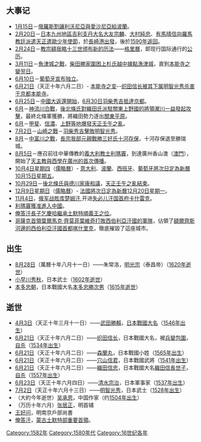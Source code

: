 ## 大事记

  - [1月15日](../Page/1月15日.md "wikilink")－[俄羅斯割讓](../Page/俄罗斯.md "wikilink")[利沃尼亞與](../Page/利沃尼亞.md "wikilink")[愛沙尼亞給](../Page/爱沙尼亚.md "wikilink")[波蘭](../Page/波兰.md "wikilink")。
  - [2月20日](../Page/2月20日.md "wikilink")－[日本](../Page/日本.md "wikilink")[九州地區](../Page/九州.md "wikilink")[吉利支丹](../Page/吉利支丹.md "wikilink")[大名](../Page/大名.md "wikilink")[大友宗麟](../Page/大友宗麟.md "wikilink")、[大村純忠](../Page/大村純忠.md "wikilink")、[有馬晴信向](../Page/有馬晴信.md "wikilink")[羅馬教廷派遣](../Page/羅馬教廷.md "wikilink")[天正遣歐少年使節](../Page/天正遣歐少年使節.md "wikilink")，於[長崎港出發](../Page/長崎港.md "wikilink")，後於[1590年返回](../Page/1590年.md "wikilink")。
  - [2月24日](../Page/2月24日.md "wikilink")－[教宗](../Page/教宗.md "wikilink")[額我略十三世颁布新的](../Page/額我略十三世.md "wikilink")[历法](../Page/历法.md "wikilink")——[格里曆](../Page/格里曆.md "wikilink")，即现行国际通行的[公历](../Page/公历.md "wikilink")。
  - [3月11日](../Page/3月11日.md "wikilink")－[魚津城之戰](../Page/魚津城之戰.md "wikilink")，[柴田勝家圍困](../Page/柴田勝家.md "wikilink")[上杉氏](../Page/上杉氏.md "wikilink")[越中據點](../Page/越中.md "wikilink")[漁津城](../Page/漁津城.md "wikilink")，直到[本能寺之變翌日](../Page/本能寺之變.md "wikilink")。
  - [6月10日](../Page/6月10日.md "wikilink")－[葡萄牙宣布独立](../Page/葡萄牙.md "wikilink")。
  - [6月21日](../Page/6月21日.md "wikilink")（天正十年六月二日）-
    [本能寺之变](../Page/本能寺之变.md "wikilink")--[织田信长被其下属](../Page/織田信長.md "wikilink")[明智光秀杀害于](../Page/明智光秀.md "wikilink")[京都](../Page/京都.md "wikilink")[本能寺](../Page/本能寺.md "wikilink")。
  - [6月25日](../Page/6月25日.md "wikilink")－[中國大返還開始](../Page/中國大返還.md "wikilink")，[6月30日](../Page/6月30日.md "wikilink")[羽柴秀吉抵達](../Page/羽柴秀吉.md "wikilink")[京都](../Page/京都.md "wikilink")。
  - [6月](../Page/6月.md "wikilink")－[神流川合戰](../Page/神流川合戰.md "wikilink")，[後北條氏對](../Page/後北條氏.md "wikilink")[織田氏派駐](../Page/織田氏.md "wikilink")[關東](../Page/關東.md "wikilink")[上野國的將領](../Page/上野國.md "wikilink")[瀧川一益發起攻擊](../Page/瀧川一益.md "wikilink")，最終北條軍獲勝，將織田勢力逐出[關東平原](../Page/關東平原.md "wikilink")。
  - [6月](../Page/6月.md "wikilink")－[甲斐](../Page/甲斐.md "wikilink")、[信濃](../Page/信濃.md "wikilink")、[上野等地爆發](../Page/上野.md "wikilink")[天正壬午之亂](../Page/天正壬午之亂.md "wikilink")。
  - [7月2日](../Page/7月2日.md "wikilink")－[山崎之戰](../Page/山崎之戰.md "wikilink")－[羽柴秀吉擊敗](../Page/羽柴秀吉.md "wikilink")[明智光秀](../Page/明智光秀.md "wikilink")。
  - [8月](../Page/8月.md "wikilink")－[中富川之戰](../Page/中富川之戰.md "wikilink")，[長宗我部元親戰勝](../Page/長宗我部元親.md "wikilink")[三好氏](../Page/三好氏.md "wikilink")[十河存保](../Page/十河存保.md "wikilink")，十河存保退至勝瑞城。
  - [8月5日](../Page/8月5日.md "wikilink")－應召前往中華傳教的[義大利教士](../Page/義大利.md "wikilink")[利瑪竇](../Page/利瑪竇.md "wikilink")，到達廣州香山澳（[澳門](../Page/澳門.md "wikilink")），開始了[天主教與](../Page/天主教.md "wikilink")[西學在廣州的首次傳播](../Page/西學東漸.md "wikilink")。
  - [10月4日星期四](../Page/10月4日.md "wikilink")（[儒略曆](../Page/儒略曆.md "wikilink")）-
    [意大利](../Page/意大利.md "wikilink")、[波蘭](../Page/波兰.md "wikilink")、[西班牙](../Page/西班牙.md "wikilink")、[葡萄牙將次日定為](../Page/葡萄牙.md "wikilink")[新曆](../Page/公历.md "wikilink")[10月15日星期五](../Page/10月15日.md "wikilink")。
  - [10月29日](../Page/10月29日.md "wikilink")－[後北條氏與](../Page/後北條氏.md "wikilink")[德川家康和議](../Page/德川家康.md "wikilink")，[天正壬午之亂結束](../Page/天正壬午之亂.md "wikilink")。
  - [12月9日星期日](../Page/12月9日.md "wikilink")（[儒略曆](../Page/儒略曆.md "wikilink")）-
    [法國將次日定為](../Page/法国.md "wikilink")[新曆](../Page/公历.md "wikilink")[12月20日星期一](../Page/12月20日.md "wikilink")。
  - [11月4日](../Page/11月4日.md "wikilink")，[俄军战胜](../Page/俄军.md "wikilink")[库楚姆汗](../Page/库楚姆汗.md "wikilink"),开进[失必儿汗国首府](../Page/失必儿汗国.md "wikilink")[卡什雷克](../Page/卡什雷克.md "wikilink")。
  - [利瑪竇獲准進入](../Page/利玛窦.md "wikilink")[中國](../Page/中国.md "wikilink")。
  - [俺答汗長子](../Page/俺答汗.md "wikilink")[乞慶哈繼承](../Page/乞慶哈.md "wikilink")[土默特順義王之位](../Page/土默特.md "wikilink")。
  - [哥薩克首領](../Page/哥薩克.md "wikilink")[葉爾馬克·齊莫菲葉維奇打敗](../Page/葉爾馬克·齊莫菲葉維奇.md "wikilink")[西伯利亞汗國的軍隊](../Page/西伯利亞汗國.md "wikilink")，佔領了[額爾齊斯河邊的](../Page/額爾齊斯河.md "wikilink")[西伯利亞汗國首都](../Page/西伯利亞汗國.md "wikilink")[喀什里克](../Page/喀什里克.md "wikilink")，徹底摧毀了這座城市。

## 出生

  - [8月28日](../Page/8月28日.md "wikilink")（萬曆十年八月十一日）——朱常洛，[明光宗](../Page/明光宗.md "wikilink")（泰昌帝）（[1620年逝世](../Page/1620年.md "wikilink")）
  - [小早川秀秋](../Page/小早川秀秋.md "wikilink")，日本武士（[1602年逝世](../Page/1602年.md "wikilink")）
  - [本多忠朝](../Page/本多忠朝.md "wikilink")，日本戰國大名[本多忠勝次男](../Page/本多忠勝.md "wikilink")（[1615年逝世](../Page/1615年.md "wikilink")）

## 逝世

  - [4月3日](../Page/4月3日.md "wikilink")（天正十年三月十一日）——[武田勝賴](../Page/武田勝賴.md "wikilink")，[日本](../Page/日本.md "wikilink")[戰國大名](../Page/戰國大名.md "wikilink")（[1546年出生](../Page/1546年.md "wikilink")）
  - [6月21日](../Page/6月21日.md "wikilink")（天正十年六月二日）——[织田信长](../Page/織田信長.md "wikilink")，日本戰國大名，被[兵變包圍](../Page/兵變.md "wikilink")，[自杀](../Page/自杀.md "wikilink")（[1534年出生](../Page/1534年.md "wikilink")）
  - [6月21日](../Page/6月21日.md "wikilink")（天正十年六月二日）——[森蘭丸](../Page/森蘭丸.md "wikilink")，日本戰國小姓（[1565年出生](../Page/1565年.md "wikilink")）
  - [6月21日](../Page/6月21日.md "wikilink")（天正十年六月二日）——[穴山信君](../Page/穴山信君.md "wikilink")，日本戰國武將（[1541年出生](../Page/1541年.md "wikilink")）
  - [6月21日](../Page/6月21日.md "wikilink")（天正十年六月二日）——[織田信忠](../Page/織田信忠.md "wikilink")，日本戰國大名[織田信長](../Page/織田信長.md "wikilink")[世子](../Page/世子.md "wikilink")，[自杀](../Page/自杀.md "wikilink")（[1557年出生](../Page/1557年.md "wikilink")）
  - [6月23日](../Page/6月23日.md "wikilink")（天正十年六月四日）——[清水宗治](../Page/清水宗治.md "wikilink")，日本軍事家（[1537年出生](../Page/1537年.md "wikilink")）
  - [7月2日](../Page/7月2日.md "wikilink")（天正十年六月十三日）——[明智光秀](../Page/明智光秀.md "wikilink")，日本武士（[1528年出生](../Page/1528年.md "wikilink")）
  - （大約今年逝世）[吴承恩](../Page/吴承恩.md "wikilink")，中国作家（约[1504年出生](../Page/1504年.md "wikilink")）
  - （万历十年六月）[张居正](../Page/张居正.md "wikilink")，明首辅
  - [王好问](../Page/王好问.md "wikilink")，明南京戶部尚書
  - [俺答汗](../Page/俺答汗.md "wikilink")，[蒙古](../Page/蒙古.md "wikilink")[土默特部重要首領](../Page/土默特部.md "wikilink")。

[Category:1582年](https://zh.wikipedia.org/wiki/Category:1582年 "wikilink")
[Category:1580年代](https://zh.wikipedia.org/wiki/Category:1580年代 "wikilink")
[Category:16世纪各年](https://zh.wikipedia.org/wiki/Category:16世纪各年 "wikilink")